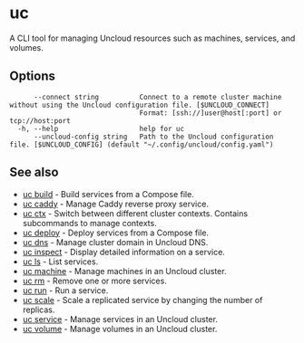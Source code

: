 # uc

A CLI tool for managing Uncloud resources such as machines, services, and volumes.

## Options

```
      --connect string          Connect to a remote cluster machine without using the Uncloud configuration file. [$UNCLOUD_CONNECT]
                                Format: [ssh://]user@host[:port] or tcp://host:port
  -h, --help                    help for uc
      --uncloud-config string   Path to the Uncloud configuration file. [$UNCLOUD_CONFIG] (default "~/.config/uncloud/config.yaml")
```

## See also

* [uc build](uc_build.md)	 - Build services from a Compose file.
* [uc caddy](uc_caddy.md)	 - Manage Caddy reverse proxy service.
* [uc ctx](uc_ctx.md)	 - Switch between different cluster contexts. Contains subcommands to manage contexts.
* [uc deploy](uc_deploy.md)	 - Deploy services from a Compose file.
* [uc dns](uc_dns.md)	 - Manage cluster domain in Uncloud DNS.
* [uc inspect](uc_inspect.md)	 - Display detailed information on a service.
* [uc ls](uc_ls.md)	 - List services.
* [uc machine](uc_machine.md)	 - Manage machines in an Uncloud cluster.
* [uc rm](uc_rm.md)	 - Remove one or more services.
* [uc run](uc_run.md)	 - Run a service.
* [uc scale](uc_scale.md)	 - Scale a replicated service by changing the number of replicas.
* [uc service](uc_service.md)	 - Manage services in an Uncloud cluster.
* [uc volume](uc_volume.md)	 - Manage volumes in an Uncloud cluster.

